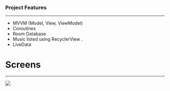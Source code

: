 ### Project Features

------------


- MVVM (Model, View, ViewModel)
- Coroutines
- Room Database
-  Music listed using RecyclerView .
- LiveData

# Screens

------------

![](https://github.com/Sephry/MusicList-MVVM/blob/master/screenshots/Music%20Screen.png?raw=true)

